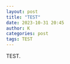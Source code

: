 ```yaml
---
layout: post
title: "TEST"
date: 2023-10-31 20:45
author: K
categories: post
tags: TEST
---
```


TEST.
